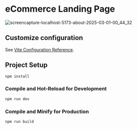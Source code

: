 # eCommerce Landing Page

![screencapture-localhost-5173-about-2025-03-01-00_44_32](https://github.com/user-attachments/assets/ca6e0f93-7948-4c5f-aa6a-763e9a35c7ee)

## Customize configuration

See [Vite Configuration Reference](https://vite.dev/config/).

## Project Setup

```sh
npm install
```

### Compile and Hot-Reload for Development

```sh
npm run dev
```

### Compile and Minify for Production

```sh
npm run build
```
